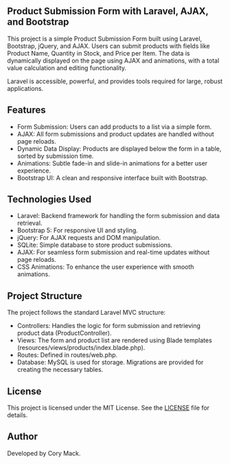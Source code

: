 ## Product Submission Form with Laravel, AJAX, and Bootstrap

This project is a simple Product Submission Form built using Laravel, Bootstrap, jQuery, and AJAX. Users can submit products with fields like Product Name, Quantity in Stock, and Price per Item. The data is dynamically displayed on the page using AJAX and animations, with a total value calculation and editing functionality.

Laravel is accessible, powerful, and provides tools required for large, robust applications.

## Features
- Form Submission: Users can add products to a list via a simple form.
- AJAX: All form submissions and product updates are handled without page reloads.
- Dynamic Data Display: Products are displayed below the form in a table, sorted by submission time.
- Animations: Subtle fade-in and slide-in animations for a better user experience.
- Bootstrap UI: A clean and responsive interface built with Bootstrap.
## Technologies Used
- Laravel: Backend framework for handling the form submission and data retrieval.
- Bootstrap 5: For responsive UI and styling.
- jQuery: For AJAX requests and DOM manipulation.
- SQLite: Simple database to store product submissions.
- AJAX: For seamless form submission and real-time updates without page reloads.
- CSS Animations: To enhance the user experience with smooth animations.

## Project Structure
The project follows the standard Laravel MVC structure:
- Controllers: Handles the logic for form submission and retrieving product data (ProductController).
- Views: The form and product list are rendered using Blade templates (resources/views/products/index.blade.php).
- Routes: Defined in routes/web.php.
- Database: MySQL is used for storage. Migrations are provided for creating the necessary tables.

## License
This project is licensed under the MIT License. See the [LICENSE](https://opensource.org/licenses/MIT) file for details.

## Author
Developed by Cory Mack.